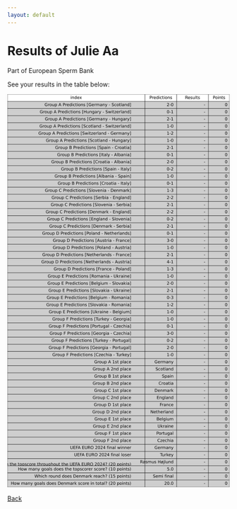 ```yaml
---
layout: default
---
```


# Results of Julie Aa 
    
Part of European Sperm Bank
    
See your results in the table below:
    
![Julie Aa](./user_plots/Julie_Aa.svg?raw=true)

[Back](https://christianbanggribsvad.github.io/em_spillet.github.io/)
